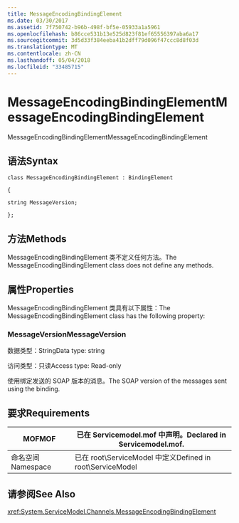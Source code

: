 ```yaml
---
title: MessageEncodingBindingElement
ms.date: 03/30/2017
ms.assetid: 7f750742-b96b-498f-bf5e-05933a1a5961
ms.openlocfilehash: b86cce531b13e525d823f81ef65556397aba6a17
ms.sourcegitcommit: 3d5d33f384eeba41b2dff79d096f47ccc8d8f03d
ms.translationtype: MT
ms.contentlocale: zh-CN
ms.lasthandoff: 05/04/2018
ms.locfileid: "33485715"
---
```

# <a name="messageencodingbindingelement"></a><span data-ttu-id="926b3-102">MessageEncodingBindingElement</span><span class="sxs-lookup"><span data-stu-id="926b3-102">MessageEncodingBindingElement</span></span>
<span data-ttu-id="926b3-103">MessageEncodingBindingElement</span><span class="sxs-lookup"><span data-stu-id="926b3-103">MessageEncodingBindingElement</span></span>  
  
## <a name="syntax"></a><span data-ttu-id="926b3-104">语法</span><span class="sxs-lookup"><span data-stu-id="926b3-104">Syntax</span></span>  
 `class MessageEncodingBindingElement : BindingElement`  
  
 `{`  
  
 `string MessageVersion;`  
  
 `};`  
  
## <a name="methods"></a><span data-ttu-id="926b3-105">方法</span><span class="sxs-lookup"><span data-stu-id="926b3-105">Methods</span></span>  
 <span data-ttu-id="926b3-106">MessageEncodingBindingElement 类不定义任何方法。</span><span class="sxs-lookup"><span data-stu-id="926b3-106">The MessageEncodingBindingElement class does not define any methods.</span></span>  
  
## <a name="properties"></a><span data-ttu-id="926b3-107">属性</span><span class="sxs-lookup"><span data-stu-id="926b3-107">Properties</span></span>  
 <span data-ttu-id="926b3-108">MessageEncodingBindingElement 类具有以下属性：</span><span class="sxs-lookup"><span data-stu-id="926b3-108">The MessageEncodingBindingElement class has the following property:</span></span>  
  
### <a name="messageversion"></a><span data-ttu-id="926b3-109">MessageVersion</span><span class="sxs-lookup"><span data-stu-id="926b3-109">MessageVersion</span></span>  
 <span data-ttu-id="926b3-110">数据类型：String</span><span class="sxs-lookup"><span data-stu-id="926b3-110">Data type: string</span></span>  
  
 <span data-ttu-id="926b3-111">访问类型：只读</span><span class="sxs-lookup"><span data-stu-id="926b3-111">Access type: Read-only</span></span>  
  
 <span data-ttu-id="926b3-112">使用绑定发送的 SOAP 版本的消息。</span><span class="sxs-lookup"><span data-stu-id="926b3-112">The SOAP version of the messages sent using the binding.</span></span>  
  
## <a name="requirements"></a><span data-ttu-id="926b3-113">要求</span><span class="sxs-lookup"><span data-stu-id="926b3-113">Requirements</span></span>  
  
|<span data-ttu-id="926b3-114">MOF</span><span class="sxs-lookup"><span data-stu-id="926b3-114">MOF</span></span>|<span data-ttu-id="926b3-115">已在 Servicemodel.mof 中声明。</span><span class="sxs-lookup"><span data-stu-id="926b3-115">Declared in Servicemodel.mof.</span></span>|  
|---------|-----------------------------------|  
|<span data-ttu-id="926b3-116">命名空间</span><span class="sxs-lookup"><span data-stu-id="926b3-116">Namespace</span></span>|<span data-ttu-id="926b3-117">已在 root\ServiceModel 中定义</span><span class="sxs-lookup"><span data-stu-id="926b3-117">Defined in root\ServiceModel</span></span>|  
  
## <a name="see-also"></a><span data-ttu-id="926b3-118">请参阅</span><span class="sxs-lookup"><span data-stu-id="926b3-118">See Also</span></span>  
 <xref:System.ServiceModel.Channels.MessageEncodingBindingElement>
